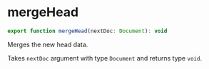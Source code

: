 # mergeHead

```js
export function mergeHead(nextDoc: Document): void
```

Merges the new head data. 

Takes `nextDoc` argument with type `Document` and returns type `void`.